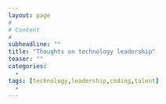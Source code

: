 ```yaml
---
layout: page
#
# Content
#
subheadline: ""
title: "Thoughts on technology leadership"
teaser: ""
categories:
  - 
tags: [technology,leadership,coding,talent]
  - 
---
```


